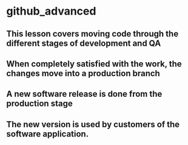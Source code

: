 # github_advanced

## This lesson covers moving code through the different stages of development and QA
## When completely satisfied with the work, the changes move into a production branch
## A new software release is done from the production stage
## The new version is used by customers of the software application.
